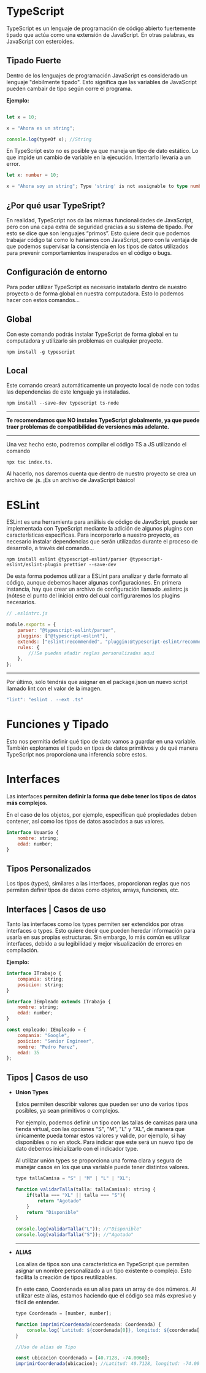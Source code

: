 # TypeScript

TypeScript es un lenguaje de programación de código abierto fuertemente tipado que actúa como una extensión de JavaScript. En otras palabras, es JavaScript con esteroides.

## Tipado Fuerte

Dentro de los lenguajes de programación JavaScript es considerado un lenguaje "debilmente tipado". Esto significa que las variables de JavaScript pueden cambair de tipo según corre el programa.

**Ejemplo:**

```js

let x = 10;

x = "Ahora es un string";

console.log(typeOf x); //String

```

En TypeScript esto no es posible ya que maneja un tipo de dato estático. Lo que impide un cambio de variable en la ejecución. Intentarlo llevaría a un error.

``` ts
let x: number = 10;

x = "Ahora soy un string"; Type 'string' is not assignable to type number.

```

## ¿Por qué usar TypeSript?

En realidad, TypeScript nos da las mismas funcionalidades de JavaScript, pero con una capa extra de seguridad gracias a su sistema de tipado. Por esto se dice que son lenguajes “primos”. Esto quiere decir que podemos trabajar código tal como lo haríamos con JavaScript, pero con la ventaja de que podemos supervisar la consistencia en los tipos de datos utilizados para prevenir comportamientos inesperados en el código o bugs.

## Configuración de entorno

Para poder utilizar TypeScript es necesario instalarlo dentro de nuestro proyecto o de forma global en nuestra computadora. Esto lo podemos hacer con estos comandos...

## Global

Con este comando podrás instalar TypeScript de forma global en tu computadora y utilizarlo sin problemas en cualquier proyecto.

```
npm install -g typescript
```

## Local

Este comando creará automáticamente un proyecto local de node con todas las dependencias de este lenguaje ya instaladas.

```
npm install --save-dev typescript ts-node
```

---

**Te recomendamos que NO instales TypeScript globalmente, ya que puede traer problemas de compatibilidad de versiones más adelante.**

---


Una vez hecho esto, podremos compilar el código TS a JS utilizando el comando 

```
npx tsc index.ts.
```

Al hacerlo, nos daremos cuenta que dentro de nuestro proyecto se crea un archivo de .js. ¡Es un archivo de JavaScript básico!

# ESLint

ESLint es una herramienta para análisis de código de JavaScript, puede ser implementada con TypeScript mediante la adición de algunos plugins con características específicas. Para incorporarlo a nuestro proyecto, es necesario instalar dependencias que serán utilizadas durante el proceso de desarrollo, a través del comando…

```
npm install eslint @typescript-eslint/parser @typescript-eslint/eslint-plugin prettier --save-dev

```

De esta forma podemos utilizar a ESLint para analizar y darle formato al código, aunque debemos hacer algunas configuraciones. En primera instancia, hay que crear un archivo de configuración llamado .eslintrc.js (nótese el punto del inicio) entro del cual configuraremos los plugins necesarios.

```js
// .eslintrc.js

module.exports = {
    parser: "@typescript-eslint/parser",
    pluggins: ["@typescript-eslint"],
    extends: ["eslint:recommended", "pluggin:@typescript-eslint/recommended"],
    rules: {
        //!Se pueden añadir reglas personalizadas aquí
    },
};
```

---

Por último, solo tendrás que asignar en el package.json un nuevo script llamado lint con el valor de la imagen.

```js
"lint": "eslint . --ext .ts"
```

# Funciones y Tipado

Esto nos permitía definir qué tipo de dato vamos a guardar en una variable. También exploramos el tipado en tipos de datos primitivos y de qué manera TypeScript nos proporciona una inferencia sobre estos.


# Interfaces

Las interfaces **permiten definir la forma que debe tener los tipos de datos más complejos.**

En el caso de los objetos, por ejemplo, especifican qué propiedades deben contener, así como los tipos de datos asociados a sus valores.

```js
interface Usuario {
    nombre: string;
    edad: number;
}
```

## Tipos Personalizados

Los tipos (types), similares a las interfaces, proporcionan reglas que nos permiten definir tipos de datos como objetos, arrays, funciones, etc. 

## Interfaces | Casos de uso

Tanto las interfaces como los types permiten ser extendidos por otras interfaces o types. Esto quiere decir que pueden heredar información para usarla en sus propias estructuras. Sin embargo, lo más común es utilizar interfaces, debido a su legibilidad y mejor visualización de errores en compilación.

**Ejemplo:**

```js
interface ITrabajo {
    compania: string;
    posicion: string;
}

interface IEmpleado extends ITrabajo {
    nombre: string;
    edad: number;
}

const empleado: IEmpleado = {
    compania: "Google",
    posicion: "Senior Engineer",
    nombre: "Pedro Perez",
    edad: 35
};
```

## Tipos | Casos de uso

 * **Union Types**

    Estos permiten describir valores que pueden ser uno de varios tipos posibles, ya sean primitivos o complejos.

    Por ejemplo, podemos definir un tipo con las tallas de camisas para una tienda virtual, con las opciones "S", "M", "L" y “XL”, de manera que únicamente pueda tomar estos valores y valide, por ejemplo, si hay disponibles o no en stock. Para indicar que este será un nuevo tipo de dato debemos inicializarlo con el indicador type.

    Al utilizar unión types se proporciona una forma clara y segura de manejar casos en los que una variable puede tener distintos valores.

    ```js
    type tallaCamisa = "S" | "M" | "L" | "XL";

    function validarTalla(talla: tallaCamisa): string {
        if(talla === "XL" || talla === "S"){
            return "Agotado"
        }
        return "Disponible"
    }

    console.log(validarTalla("L")); //"Disponible"
    console.log(validarTalla("S")); //"Agotado"

    ```

    ---

* **ALIAS**

    Los alias de tipos son una característica en TypeScript que permiten asignar un nombre personalizado a un tipo existente o complejo. Esto facilita la creación de tipos reutilizables.

    En este caso, Coordenada es un alias para un array de dos números. Al utilizar este alias, estamos haciendo que el código sea más expresivo y fácil de entender.

    ```js
    type Coordenada = [number, number];

    function imprimirCoordenada(coordenada: Coordenada) {
        console.log(`Latitud: ${coordenada[0]}, longitud: ${coordenada[1]}`)
    }

    //Uso de alias de Tipo

    const ubicacion Coordenada = [40.7128, -74.0060];
    imprimirCoordenada(ubicacion); //Latitud: 40.7128, longitud: -74.0060 

    ```
